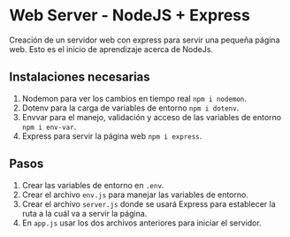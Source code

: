 # Web Server - NodeJS + Express

Creación de un servidor web con express para servir una pequeña página web. Esto es el inicio de aprendizaje acerca de NodeJs.

## Instalaciones necesarias

1. Nodemon para ver los cambios en tiempo real `npm i nodemon`.
2. Dotenv para la carga de variables de entorno `npm i dotenv`.
3. Envvar para el manejo, validación y acceso de las variables de entorno `npm i env-var`.
4. Express para servir la página web `npm i express`.

## Pasos

1. Crear las variables de entorno en `.env`.
1. Crear el archivo `env.js` para manejar las variables de entorno.
1. Crear el archivo `server.js` donde se usará Express para establecer la ruta a la cuál va a servir la página.
1. En `app.js` usar los dos archivos anteriores para iniciar el servidor.
